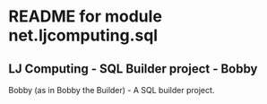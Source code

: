 README for module net.ljcomputing.sql
======================================
LJ Computing - SQL Builder project - Bobby
------------------------------------------

Bobby (as in Bobby the Builder) - A SQL builder project.

